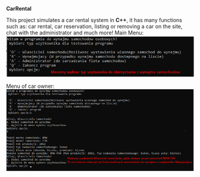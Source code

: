 **CarRental**

This project simulates a car rental system in **C++**, it has many functions such as: car rental, car reservation, listing or removing a car on the site, chat with the administrator and much more!
Main Menu:
![Main menu](https://github.com/SarapinPr/CarRental/blob/main/Screenshot_1.png?raw=true)

Menu of car owner:
![Main menu](https://github.com/SarapinPr/CarRental/blob/main/Screenshot_2.png?raw=true)
